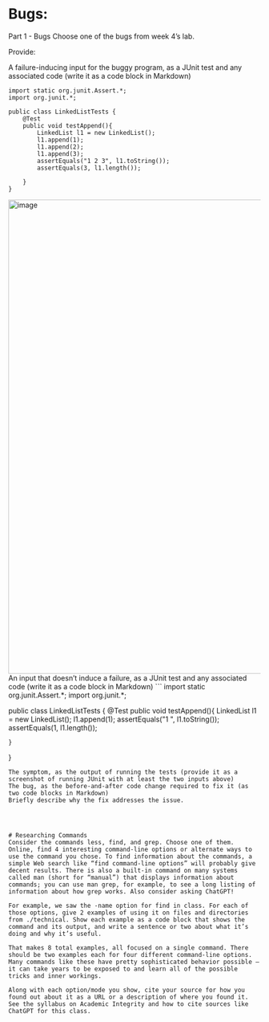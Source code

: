 # Bugs:
Part 1 - Bugs
Choose one of the bugs from week 4’s lab.

Provide:

A failure-inducing input for the buggy program, as a JUnit test and any associated code (write it as a code block in Markdown)

```
import static org.junit.Assert.*;
import org.junit.*;

public class LinkedListTests {
	@Test
    public void testAppend(){
        LinkedList l1 = new LinkedList();
        l1.append(1);
        l1.append(2);
        l1.append(3);
        assertEquals("1 2 3", l1.toString());
        assertEquals(3, l1.length());

    }
}
```

<img width="944" alt="image" src="https://github.com/EmmaBeai/cse15l-lab-reports/assets/129473980/687fce32-5c50-4d35-a1fa-f790c4c42e5d">
An input that doesn’t induce a failure, as a JUnit test and any associated code (write it as a code block in Markdown)
```
import static org.junit.Assert.*;
import org.junit.*;

public class LinkedListTests {
	@Test
    public void testAppend(){
        LinkedList l1 = new LinkedList();
        l1.append(1);
        assertEquals("1 ", l1.toString());
        assertEquals(1, l1.length());

    }
}
```
The symptom, as the output of running the tests (provide it as a screenshot of running JUnit with at least the two inputs above)
The bug, as the before-and-after code change required to fix it (as two code blocks in Markdown)
Briefly describe why the fix addresses the issue.




# Researching Commands
Consider the commands less, find, and grep. Choose one of them. Online, find 4 interesting command-line options or alternate ways to use the command you chose. To find information about the commands, a simple Web search like “find command-line options” will probably give decent results. There is also a built-in command on many systems called man (short for “manual”) that displays information about commands; you can use man grep, for example, to see a long listing of information about how grep works. Also consider asking ChatGPT!

For example, we saw the -name option for find in class. For each of those options, give 2 examples of using it on files and directories from ./technical. Show each example as a code block that shows the command and its output, and write a sentence or two about what it’s doing and why it’s useful.

That makes 8 total examples, all focused on a single command. There should be two examples each for four different command-line options. Many commands like these have pretty sophisticated behavior possible – it can take years to be exposed to and learn all of the possible tricks and inner workings.

Along with each option/mode you show, cite your source for how you found out about it as a URL or a description of where you found it. See the syllabus on Academic Integrity and how to cite sources like ChatGPT for this class.
